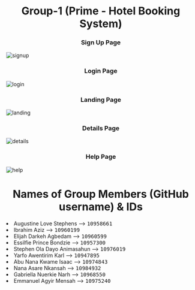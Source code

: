 <h1 align="center">Group-1 (Prime - Hotel Booking System)</h1>

<h3 align="center">Sign Up Page</h3>

![signup](https://github.com/dcit202Andriod/Group-1/assets/102569865/c7be8f29-dc13-4f9a-be01-275d8e1d9595)

<h3 align="center">Login Page</h3>

![login](https://github.com/dcit202Andriod/Group-1/assets/102569865/4abc7c43-6c93-4afb-b4e6-6f1e63dfa093)

<h3 align="center">Landing Page</h3>

![landing](https://github.com/dcit202Andriod/Group-1/assets/102569865/0c65ea70-cb8f-4b7c-90ba-a7f9ca384af4)

<h3 align="center">Details Page</h3>

![details](https://github.com/dcit202Andriod/Group-1/assets/102569865/f18c5b35-3334-47e4-ab92-eb40156c9c78)

<h3 align="center">Help Page</h3>

![help](https://github.com/dcit202Andriod/Group-1/assets/102569865/ed8f39be-d09f-47db-9d26-e9ae281b3dd8)

<h1 align="center">Names of Group Members (GitHub username) & IDs</h1>
<li>Augustine Love Stephens --> <kbd>10958661</kbd>
</li>

<li>Ibrahim Aziz --> <kbd>10960199</kbd>
</li>

<li>Elijah Darkeh Agbedam --> <kbd>10960599</kbd>
</li>

<li>Essilfie Prince Bondzie --> <kbd>10957300</kbd>
</li>

<li>Stephen Ola Dayo Animasahun --> <kbd>10976019</kbd>
</li>

<li>Yarfo Awentirim Karl --> <kbd>10947895</kbd>
</li>

<li>Abu Nana Kwame Isaac --> <kbd>10974843</kbd>
</li>

<li>Nana Asare Nkansah --> <kbd>10984932</kbd>
</li>

<li>Gabriella Nuerkie Narh --> <kbd>10968550</kbd>
</li>

<li>Emmanuel Agyir Mensah --> <kbd>10975240</kbd>
</li>
